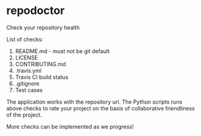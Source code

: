 # repodoctor
Check your repository health

List of checks:

1. README.md - must not be git default
2. LICENSE
3. CONTRIBUTING.md
4. .travis.yml
5. Travis CI build status
6. .gitignore
7. Test cases

The application works with the repository url. The Python scripts runs above
checks to rate your project on the basis of collaborative friendliness of the
project.

More checks can be implemented as we progress!
